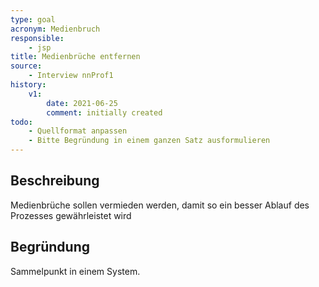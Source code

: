 ```yaml
---
type: goal
acronym: Medienbruch
responsible:
    - jsp
title: Medienbrüche entfernen
source:
    - Interview nnProf1
history:
    v1:
        date: 2021-06-25
        comment: initially created
todo:
    - Quellformat anpassen
    - Bitte Begründung in einem ganzen Satz ausformulieren
---
```


## Beschreibung
Medienbrüche sollen vermieden werden, damit so ein besser Ablauf des Prozesses gewährleistet wird

## Begründung
Sammelpunkt in einem System.
